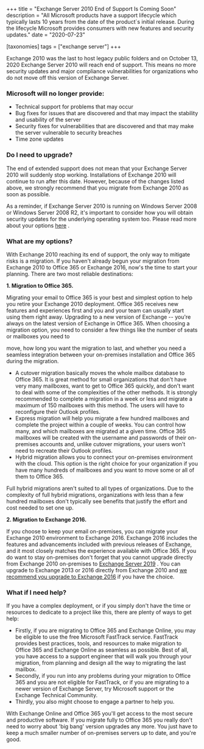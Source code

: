 +++
title = "Exchange Server 2010 End of Support Is Coming Soon"
description = "All Microsoft products have a support lifecycle which typically lasts 10 years from the date of the product`s initial release. During the lifecycle Microsoft provides consumers with new features and security updates."
date = "2020-07-23"

[taxonomies]
tags = ["exchange server"]
+++

Exchange 2010 was the last to host legacy public folders and on October
13, 2020 Exchange Server 2010 will reach end of support. This means no
more security updates and major compliance vulnerabilities for
organizations who do not move off this version of Exchange Server.

### Microsoft will no longer provide:

-   Technical support for problems that may occur
-   Bug fixes for issues that are discovered and that may impact the
    stability and usability of the server
-   Security fixes for vulnerabilities that are discovered and that may
    make the server vulnerable to security breaches
-   Time zone updates

### Do I need to upgrade?

The end of extended support does not mean that your Exchange Server 2010
will suddenly stop working. Installations of Exchange 2010 will continue
to run after this date. However, because of the changes listed above, we
strongly recommend that you migrate from Exchange 2010 as soon as
possible.

As a reminder, if Exchange Server 2010 is running on Windows Server 2008
or Windows Server 2008 R2, it's important to consider how you will
obtain security updates for the underlying operating system too. Please
read more about your options
[here](https://www.microsoft.com/en-us/cloud-platform/windows-server-2008)
.

### What are my options?

With Exchange 2010 reaching its end of support, the only way to mitigate
risks is a migration. If you haven't already begun your migration from
Exchange 2010 to Office 365 or Exchange 2016, now's the time to start
your planning. There are two most reliable destinations:

**1. Migration to Office 365.**

Migrating your email to Office 365 is your best and simplest option to
help you retire your Exchange 2010 deployment. Office 365 receives new
features and experiences first and you and your team can usually start
using them right away. Upgrading to a new version of Exchange -- you're
always on the latest version of Exchange in Office 365. When choosing a
migration option, you need to consider a few things like the number of
seats or mailboxes you need to

move, how long you want the migration to last, and whether you need a
seamless integration between your on-premises installation and Office
365 during the migration.

-   A cutover migration basically moves the whole mailbox database to
    Office 365. It is great method for small organizations that don't
    have very many mailboxes, want to get to Office 365 quickly, and
    don't want to deal with some of the complexities of the other
    methods. It is strongly recommended to complete a migration in a
    week or less and migrate a maximum of 150 mailboxes with this
    method. The users will have to reconfigure their Outlook profiles.
-   Express migration will help you migrate a few hundred mailboxes and
    complete the project within a couple of weeks. You can control how
    many, and which mailboxes are migrated at a given time. Office 365
    mailboxes will be created with the username and passwords of their
    on-premises accounts and, unlike cutover migrations, your users
    won't need to recreate their Outlook profiles.
-   Hybrid migration allows you to connect your on-premises environment
    with the cloud. This option is the right choice for your
    organization if you have many hundreds of mailboxes and you want to
    move some or all of them to Office 365.

Full hybrid migrations aren't suited to all types of organizations. Due
to the complexity of full hybrid migrations, organizations with less
than a few hundred mailboxes don't typically see benefits that justify
the effort and cost needed to set one up.

**2. Migration to Exchange 2016.**

If you choose to keep your email on-premises, you can migrate your
Exchange 2010 environment to Exchange 2016. Exchange 2016 includes the
features and advancements included with previous releases of Exchange,
and it most closely matches the experience available with Office 365. If
you do want to stay on-premises don't forget that you cannot upgrade
directly from Exchange 2010 on-premises to [Exchange Server
2019](https://techcommunity.microsoft.com/t5/Exchange-Team-Blog/Exchange-Server-2019-Now-Available/ba-p/608610)
. You can upgrade to Exchange 2013 or 2016 directly from Exchange 2010
and [we recommend you upgrade to Exchange
2016](https://techcommunity.microsoft.com/t5/Exchange-Team-Blog/Exchange-On-Premises-Best-Practices-for-Migrations-from-2010-to/ba-p/845660)
if you have the choice.

### What if I need help?

If you have a complex deployment, or if you simply don't have the time
or resources to dedicate to a project like this, there are plenty of
ways to get help:

-   Firstly, if you are migrating to Office 365 and Exchange Online, you
    may be eligible to use the free Microsoft FastTrack service.
    FastTrack provides best practices, tools, and resources to make
    migration to Office 365 and Exchange Online as seamless as possible.
    Best of all, you have access to a support engineer that will walk
    you through your migration, from planning and design all the way to
    migrating the last mailbox.
-   Secondly, if you run into any problems during your migration to
    Office 365 and you are not eligible for FastTrack, or if you are
    migrating to a newer version of Exchange Server, try Microsoft
    support or the Exchange Technical Community.
-   Thirdly, you also might choose to engage a partner to help you.

With Exchange Online and Office 365 you'll get access to the most secure
and productive software. If you migrate fully to Office 365 you really
don't need to worry about 'big bang' version upgrades any more. You just
have to keep a much smaller number of on-premises servers up to date,
and you're good.
